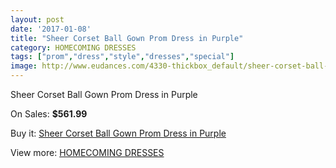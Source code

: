 ```yaml
---
layout: post
date: '2017-01-08'
title: "Sheer Corset Ball Gown Prom Dress in Purple"
category: HOMECOMING DRESSES
tags: ["prom","dress","style","dresses","special"]
image: http://www.eudances.com/4330-thickbox_default/sheer-corset-ball-gown-prom-dress-in-purple.jpg
---
```

Sheer Corset Ball Gown Prom Dress in Purple

On Sales: **$561.99**
<a href="https://www.eudances.com/en/homecoming-dresses/1442-sheer-corset-ball-gown-prom-dress-in-purple.html"><amp-img layout="responsive" width="600" height="600" src="//www.eudances.com/4330-thickbox_default/sheer-corset-ball-gown-prom-dress-in-purple.jpg" alt="Sheer Corset Ball Gown Prom Dress in Purple 0" /></a>

Buy it: [Sheer Corset Ball Gown Prom Dress in Purple](https://www.eudances.com/en/homecoming-dresses/1442-sheer-corset-ball-gown-prom-dress-in-purple.html "Sheer Corset Ball Gown Prom Dress in Purple")

View more: [HOMECOMING DRESSES](https://www.eudances.com/en/15-homecoming-dresses "HOMECOMING DRESSES")
